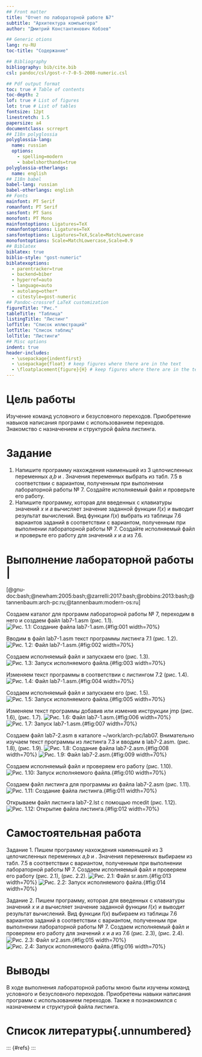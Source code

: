 ```yaml
---
## Front matter
title: "Отчет по лабораторной работе №7"
subtitle: "Архитектура компьютера"
author: "Дмитрий Константинович Кобзев"

## Generic otions
lang: ru-RU
toc-title: "Содержание"

## Bibliography
bibliography: bib/cite.bib
csl: pandoc/csl/gost-r-7-0-5-2008-numeric.csl

## Pdf output format
toc: true # Table of contents
toc-depth: 2
lof: true # List of figures
lot: true # List of tables
fontsize: 12pt
linestretch: 1.5
papersize: a4
documentclass: scrreprt
## I18n polyglossia
polyglossia-lang:
  name: russian
  options:
	- spelling=modern
	- babelshorthands=true
polyglossia-otherlangs:
  name: english
## I18n babel
babel-lang: russian
babel-otherlangs: english
## Fonts
mainfont: PT Serif
romanfont: PT Serif
sansfont: PT Sans
monofont: PT Mono
mainfontoptions: Ligatures=TeX
romanfontoptions: Ligatures=TeX
sansfontoptions: Ligatures=TeX,Scale=MatchLowercase
monofontoptions: Scale=MatchLowercase,Scale=0.9
## Biblatex
biblatex: true
biblio-style: "gost-numeric"
biblatexoptions:
  - parentracker=true
  - backend=biber
  - hyperref=auto
  - language=auto
  - autolang=other*
  - citestyle=gost-numeric
## Pandoc-crossref LaTeX customization
figureTitle: "Рис."
tableTitle: "Таблица"
listingTitle: "Листинг"
lofTitle: "Список иллюстраций"
lotTitle: "Список таблиц"
lolTitle: "Листинги"
## Misc options
indent: true
header-includes:
  - \usepackage{indentfirst}
  - \usepackage{float} # keep figures where there are in the text
  - \floatplacement{figure}{H} # keep figures where there are in the text
---
```


# Цель работы
Изучение команд условного и безусловного переходов. Приобретение навыков написания программ с использованием переходов. Знакомство с назначением и структурой файла листинга.

# Задание
1. Напишите программу нахождения наименьшей из 3 целочисленных переменных 𝑎,𝑏 и . Значения переменных выбрать из табл. 7.5 в соответствии с вариантом, полученным при выполнении лабораторной работы № 7. Создайте исполняемый файл и проверьте его работу.
2. Напишите программу, которая для введенных с клавиатуры значений 𝑥 и 𝑎 вычисляет значение заданной функции 𝑓(𝑥) и выводит результат вычислений. Вид функции 𝑓(𝑥) выбрать из таблицы 7.6 вариантов заданий в соответствии с вариантом, полученным при выполнении лабораторной работы № 7. Создайте исполняемый файл и проверьте его работу для значений 𝑥 и 𝑎 из 7.6.

# Выполнение лабораторной работы                                             |
[@gnu-doc:bash;@newham:2005:bash;@zarrelli:2017:bash;@robbins:2013:bash;@tannenbaum:arch-pc:ru;@tannenbaum:modern-os:ru]

Создаем каталог для программ лабораторной работы № 7, переходим в него и создаем файл lab7-1.asm (рис. 1.1).
![Рис. 1.1: Создание файла lab7-1.asm.](image/1.1.jpg){#fig:001 width=70%}

Вводим в файл lab7-1.asm текст программы листинга 7.1 (рис. 1.2).
![Рис. 1.2: Файл lab7-1.asm.](image/1.2.jpg){#fig:002 width=70%}

Создаем исполняемый файл и запускаем его (рис. 1.3).
![Рис. 1.3: Запуск исполняемого файла.](image/1.3.jpg){#fig:003 width=70%}

Изменяем текст программы в соответствии с листингом 7.2 (рис. 1.4).
![Рис. 1.4: Файл lab7-1.asm.](image/1.4.jpg){#fig:004 width=70%}

Создаем исполняемый файл и запускаем его (рис. 1.5).
![Рис. 1.5: Запуск исполняемого файла.](image/1.5.jpg){#fig:005 width=70%}

Изменяем текст программы добавив или изменив инструкции jmp (рис. 1.6), (рис. 1.7).
![Рис. 1.6: Файл lab7-1.asm.](image/1.6.png){#fig:006 width=70%}
![Рис. 1.7: Запуск lab7-1.asm.](image/1.7.jpg){#fig:007 width=70%}

Создаем файл lab7-2.asm в каталоге ~/work/arch-pc/lab07. Внимательно изучаем текст программы из листинга 7.3 и вводим в lab7-2.asm. (рис. 1.8), (рис. 1.9).
![Рис. 1.8: Создание файла lab7-2.asm.](image/1.8.png){#fig:008 width=70%}
![Рис. 1.9: Файл lab7-2.asm.](image/1.9.jpg){#fig:009 width=70%}

Создаем исполняемый файл и проверяем его работу (рис. 1.10).
![Рис. 1.10: Запуск исполняемого файла.](image/1.10.jpg){#fig:010 width=70%}

Создаем файл листинга для программы из файла lab7-2.asm (рис. 1.11).
![Рис. 1.11: Создание файла листинга.](image/1.11.png){#fig:011 width=70%}

Открываем файл листинга lab7-2.lst с помощью mcedit (рис. 1.12).
![Рис. 1.12: Открытие файла листинга.](image/1.12.png){#fig:012 width=70%}

# Самостоятельная работа
Задание 1.
Пишем программу нахождения наименьшей из 3 целочисленных переменных 𝑎,𝑏 и . Значения переменных выбираем из табл. 7.5 в соответствии с вариантом, полученным при выполнении лабораторной работы № 7. Создаем исполняемый файл и проверяем его работу (рис. 2.1), (рис. 2.2).
![Рис. 2.1: Файл sr.asm.](image/2.1.jpg){#fig:013 width=70%}
![Рис. 2.2: Запуск исполняемого файла.](image/2.2.jpg){#fig:014 width=70%}

Задание 2.
Пишем программу, которая для введенных с клавиатуры значений 𝑥 и 𝑎 вычисляет значение заданной функции 𝑓(𝑥) и выводит результат вычислений. Вид функции 𝑓(𝑥) выбираем из таблицы 7.6 вариантов заданий в соответствии с вариантом, полученным при выполнении лабораторной работы № 7. Создаем исполняемый файл и проверяем его работу для значений 𝑥 и 𝑎 из 7.6 (рис. 2.3), (рис. 2.4).
![Рис. 2.3: Файл sr2.asm.](image/2.3.jpg){#fig:015 width=70%}
![Рис. 2.4: Запуск исполняемого файла.](image/2.4.jpg){#fig:016 width=70%}

# Выводы
В ходе выполнения лабораторной работы мною были изучены команд условного и безусловного переходов. Приобретены навыки написания программ с использованием переходов. Также я познакомился с назначением и структурой файла листинга.

# Список литературы{.unnumbered}
::: {#refs}
:::
